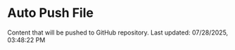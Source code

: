 # Auto Push File

Content that will be pushed to GitHub repository.
Last updated: 07/28/2025, 03:48:22 PM